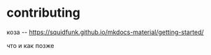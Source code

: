 # contributing

коза -- https://squidfunk.github.io/mkdocs-material/getting-started/

что и как позже

